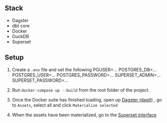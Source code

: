 ## Stack

- Dagster
- dbt core
- Docker
- DuckDB
- Superset

## Setup

1. Create a `.env` file and set the following
    PGUSER=...
    POSTGRES_DB=...
    POSTGRES_USER=...
    POSTGRES_PASSWORD=...
    SUPERSET_ADMIN=...
    SUPERSET_PASSWORD=...

2. Run  `docker-compose up --build` from the root folder of the project.

3. Once the Docker suite has finished loading, open up [Dagster (dagit)](http://localhost:3000) , go to `Assets`, select all and click `Materialize selected`

4. When the assets have been materialized, go to the [Superset interface](http://localhost:8088)
